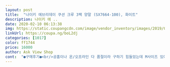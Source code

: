 ```yaml
---
layout: post 
title:  "나이키 에브리데이 쿠션 크루 3팩 양말 (SX7664-100), 화이트" 
description: 나이키 에 ..
date: 2020-02-10 06:13:38 
img: https://static.coupangcdn.com/image/vendor_inventory/images/2019/02/12/17/3/971f8e02-0c51-4fe8-bc94-097118cba42a.jpg 
linkUrl: https://coupa.ng/boL2dj 
categories: [1017] 
color: ff1744 
price: 16000 
author: Ask View Shop 
cont:  "●구매후기●<br/>공홈이나 온/오프라인 다 품절이라 구하기 힘들었는데 M사이즈 있어서 너무 행복했지요 신어보니 발사이즈도 잘맞고 너무나 이쁩니다 굿굿!!!! 평상시에도 필라테스할때도 잘 신어질 것 같아요 히힣<br/>데일리삭스로도 이뻐요!!<br/>동일 제품 나이키 매장에서 구매했는데 두께가 다름<br/>뭔가 축구스타킹 같기도 하고... <br/><br/>공홈이나 온/오프라인 다 품절이라 구하기 힘들었는데 M사이즈 있어서 너무 행복했지요 신어보니 발사이즈도 잘맞고 너무나 이쁩니다 굿굿!!!! 평상시에도 필라테스할때도 잘 신어질 것 같아요 히힣<br/>데일리삭스로도 이뻐요!!<br/>동일 제품 나이키 매장에서 구매했는데 두께가 다름<br/>뭔가 축구스타킹 같기도 하고... <br/><br/>" 
---
```

